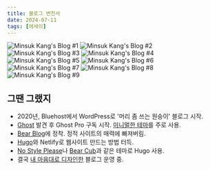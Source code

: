 ```yaml
---
title: 블로그 변천사
date: 2024-07-11
tags: [에세이]
---
```


![Minsuk Kang's Blog #1](https://mataroa.blog/images/49f5b4f7.webp)
![Minsuk Kang's Blog #2](https://mataroa.blog/images/6615fa90.webp)
![Minsuk Kang's Blog #3](https://mataroa.blog/images/4ed03a05.webp)
![Minsuk Kang's Blog #4](https://mataroa.blog/images/8aca568b.webp)
![Minsuk Kang's Blog #5](https://mataroa.blog/images/6bb72d36.webp)
![Minsuk Kang's Blog #6](https://mataroa.blog/images/6b8e54b7.webp)
![Minsuk Kang's Blog #7](https://mataroa.blog/images/3d73c0e0.webp)
![Minsuk Kang's Blog #8](https://mataroa.blog/images/be29940b.webp)
![Minsuk Kang's Blog #9](https://mataroa.blog/images/63eb4199.webp)

## 그땐 그랬지

- 2020년, Bluehost에서 WordPress로 '머리 좀 쓰는 원숭이' 블로그 시작.
- [Ghost](https://ghost.org) 발견 후 Ghost Pro 구독 시작. [미니멀한 테마](https://creativemarket.com/Curiositry/3192652-weblog-—-old-school-ghost-5.0-theme)를 주로 사용.
- [Bear Blog](https://bearblog.dev)에 정착. 정적 사이트의 매력에 빠져버림.
- [Hugo](https://gohugo.io)와 Netlify로 웹사이트 만드는 방법 터득.
- [No Style Please](https://themes.gohugo.io/themes/hugo-theme-nostyleplease/)나 [Bear Cub](https://github.com/clente/hugo-bearcub)과 같은 테마로 Hugo 사용.
- 결국 [내 마음대로 디자인한](https://github.com/kangminsukdotcom/hugo-kang) 블로그 운영 중.